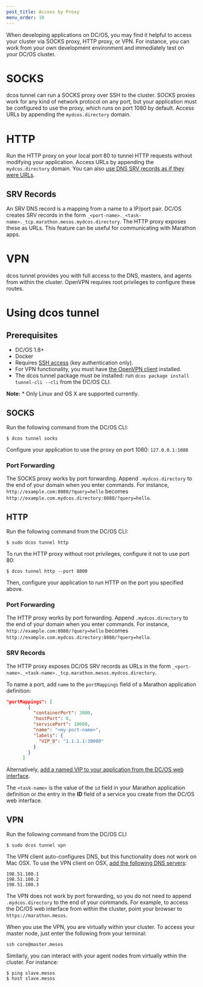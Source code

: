 ```yaml
---
post_title: Access by Proxy
menu_order: 10
---
```


When developing applications on DC/OS, you may find it helpful to access your cluster via SOCKS proxy, HTTP proxy, or VPN. For instance, you can work from your own development environment and immediately test on your DC/OS cluster.

# SOCKS
dcos tunnel can run a SOCKS proxy over SSH to the cluster. SOCKS proxies work for any kind of network protocol on any port, but your application must be configured to use the proxy, which runs on port 1080 by default. Access URLs by appending the `mydcos.directory` domain.

# HTTP
Run the HTTP proxy on your local port 80 to tunnel HTTP requests without modifying your application. Access URLs by appending the `mydcos.directory` domain. You can also [use DNS SRV records as if they were URLs](#srv).

<a name="srv"></a>
## SRV Records
An SRV DNS record is a mapping from a name to a IP/port pair. DC/OS creates SRV records in the form `_<port-name>._<task-name>._tcp.marathon.mesos.mydcos.directory`. The HTTP proxy exposes these as URLs. This feature can be useful for communicating with Marathon apps.

# VPN
dcos tunnel provides you with full access to the DNS, masters, and agents from within the cluster. OpenVPN requires root privileges to configure these routes.

# Using dcos tunnel

## Prerequisites
* DC/OS 1.8+
* Docker
* Requires [SSH access](/1.8/administration/access-node/sshcluster/) (key authentication only).
* For VPN functionality, you must have [the OpenVPN client](https://openvpn.net/index.php/open-source/downloads.html) installed.
* The dcos tunnel package must be installed: run `dcos package install tunnel-cli --cli` from the DC/OS CLI.

**Note:** * Only Linux and OS X are supported currently.

##  SOCKS
Run the following command from the DC/OS CLI:

```
$ dcos tunnel socks
```

Configure your application to use the proxy on port 1080: `127.0.0.1:1080`

### Port Forwarding
The SOCKS proxy works by port forwarding. Append `.mydcos.directory` to the end of your domain when you enter commands. For instance, `http://example.com:8080/?query=hello` becomes `http://example.com.mydcos.directory:8080/?query=hello`.

##  HTTP
Run the following command from the DC/OS CLI:

```
$ sudo dcos tunnel http
```

To run the HTTP proxy without root privileges, configure it not to use port 80:

```
$ dcos tunnel http --port 8000
```

Then, configure your application to run HTTP on the port you specified above.

### Port Forwarding
The HTTP proxy works by port forwarding. Append `.mydcos.directory` to the end of your domain when you enter commands. For instance, `http://example.com:8080/?query=hello` becomes `http://example.com.mydcos.directory:8080/?query=hello`.

### SRV Records
The HTTP proxy exposes DC/OS SRV records as URLs in the form `_<port-name>._<task-name>._tcp.marathon.mesos.mydcos.directory`.

To name a port, add `name` to the `portMappings` field of a Marathon application definition:

```json
"portMappings": [
        {
          "containerPort": 3000,
          "hostPort": 0,
          "servicePort": 10000,
          "name": "<my-port-name>",
          "labels": {
            "VIP_0": "1.1.1.1:30000"
          }
        }
      ]
```

Alternatively, [add a named VIP to your application from the DC/OS web interface](https://dcos.io/docs/1.8/usage/service-discovery/load-balancing-vips/virtual-ip-addresses/).

The `<task-name>` is the value of the `id` field in your Marathon application definition or the entry in the **ID** field of a service you create from the DC/OS web interface.

## VPN
Run the following command from the DC/OS CLI

```
$ sudo dcos tunnel vpn
```

The VPN client auto-configures DNS, but this functionality does not work on Mac OSX. To use the VPN client on OSX, [add the following DNS servers](https://support.apple.com/kb/PH18499?locale=en_US):

```
198.51.100.1
198.51.100.2
198.51.100.3
```

The VPN does not work by port forwarding, so you do not need to append `.mydcos.directory` to the end of your commands. For example, to access the DC/OS web interface from within the cluster, point your browser to `https://marathon.mesos`.

When you use the VPN, you are virtually within your cluster. To access your master node, just enter the following from your terminal:

```
ssh core@master.mesos
```

Similarly, you can interact with your agent nodes from virtually wthin the cluster. For instance:

```
$ ping slave.mesos
$ host slave.mesos
```
